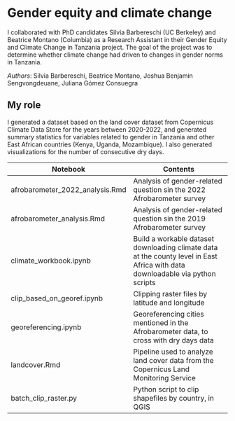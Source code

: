 # Gender equity and climate change

I collaborated with PhD candidates Silvia Barbereschi (UC Berkeley) and Beatrice Montano (Columbia) as a Research Assistant in their Gender Equity and Climate Change in Tanzania project. The goal of the project was to determine whether climate change had driven to changes in gender norms in Tanzania. 

*Authors*: Silvia Barbereschi, Beatrice Montano, Joshua Benjamin Sengvongdeuane, Juliana Gómez Consuegra

## My role 
I generated a dataset based on the land cover dataset from Copernicus Climate Data Store for the years between 2020-2022, and generated summary statistics for variables related to gender in Tanzania and other East African countries (Kenya, Uganda, Mozambique). I also generated visualizations for the number of consecutive dry days.



|Notebook|Contents|
|---|---|
|afrobarometer_2022_analysis.Rmd| Analysis of gender-related question sin the 2022 Afrobarometer survey|
|afrobarometer_analysis.Rmd| Analysis of gender-related question sin the 2019 Afrobarometer survey|
|climate_workbook.ipynb|Build a workable dataset downloading climate data at the county level in East Africa with data downloadable via python scripts|
|clip_based_on_georef.ipynb|Clipping raster files by latitude and longitude|
|georeferencing.ipynb|Georeferencing cities mentioned in the Afrobarometer data, to cross with dry days data|
|landcover.Rmd| Pipeline used to analyze land cover data from the Copernicus Land Monitoring Service|
|batch_clip_raster.py|Python script to clip shapefiles by country, in QGIS|


